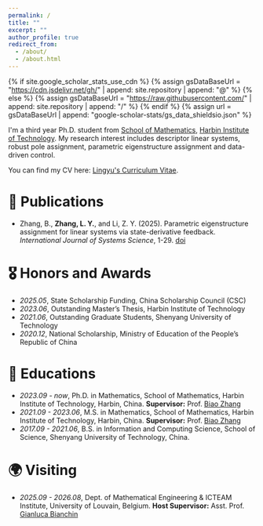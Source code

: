 ```yaml
---
permalink: /
title: ""
excerpt: ""
author_profile: true
redirect_from: 
  - /about/
  - /about.html
---
```


{% if site.google_scholar_stats_use_cdn %}
{% assign gsDataBaseUrl = "https://cdn.jsdelivr.net/gh/" | append: site.repository | append: "@" %}
{% else %}
{% assign gsDataBaseUrl = "https://raw.githubusercontent.com/" | append: site.repository | append: "/" %}
{% endif %}
{% assign url = gsDataBaseUrl | append: "google-scholar-stats/gs_data_shieldsio.json" %}

<span class='anchor' id='about-me'></span>

I'm a third year Ph.D. student from [School of Mathematics](http://math.hit.edu.cn/main.htm), [Harbin Institute of Technology](http://www.hit.edu.cn). My research interest includes descriptor linear systems, robust pole assignment, parametric eigenstructure assignment and data-driven control.

You can find my CV here: [Lingyu's Curriculum Vitae](../assets/CV_ZLY.pdf).
 

# 📝 Publications 
- Zhang, B., **Zhang, L. Y.**, and Li, Z. Y. (2025). Parametric eigenstructure assignment for linear
systems via state-derivative feedback. *International Journal of Systems Science*, 1-29. [doi](https://www.tandfonline.com/doi/full/10.1080/00207721.2025.2504051)

# 🎖 Honors and Awards
- *2025.05*,  State Scholarship Funding,  China Scholarship Council (CSC)
- *2023.06*,  Outstanding Master’s Thesis,  Harbin Institute of Technology
- *2021.06*,  Outstanding Graduate Students, Shenyang University of Technology
- *2020.12*,  National Scholarship, Ministry of Education of the People’s Republic of China

# 📖 Educations
- *2023.09 - now*, Ph.D. in Mathematics, School of Mathematics, Harbin Institute of Technology, Harbin, China. **Supervisor:** Prof. [Biao Zhang](https://www.researchgate.net/profile/Biao-Zhang-29)
- *2021.09 - 2023.06*, M.S. in Mathematics, School of Mathematics, Harbin Institute of Technology, Harbin, China. **Supervisor:** Prof. [Biao Zhang](https://www.researchgate.net/profile/Biao-Zhang-29)
- *2017.09 - 2021.06*, B.S. in Information and Computing Science, School of Science, Shenyang University of Technology, China. 

# 🌍 Visiting
- *2025.09 - 2026.08*, Dept. of Mathematical Engineering & ICTEAM Institute, University of Louvain, Belgium. **Host Supervisor:** Asst. Prof. [Gianluca Bianchin](https://gianlucabi.github.io)
